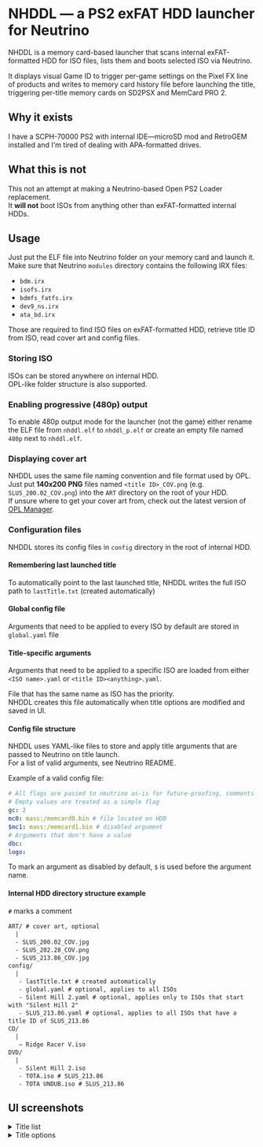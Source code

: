 # NHDDL — a PS2 exFAT HDD launcher for Neutrino

NHDDL is a memory card-based launcher that scans internal exFAT-formatted HDD for ISO files,
lists them and boots selected ISO via Neutrino.

It displays visual Game ID to trigger per-game settings on the Pixel FX line of products and writes to memory card history file before launching the title, triggering per-title memory cards on SD2PSX and MemCard PRO 2.

## Why it exists

I have a SCPH-70000 PS2 with internal IDE—microSD mod and RetroGEM installed and I'm tired of dealing with APA-formatted drives.

## What this is not

This not an attempt at making a Neutrino-based Open PS2 Loader replacement.  
It __will not__ boot ISOs from anything other than exFAT-formatted internal HDDs.

## Usage

Just put the ELF file into Neutrino folder on your memory card and launch it.  
Make sure that Neutrino `modules` directory contains the following IRX files:
- `bdm.irx` 
- `isofs.irx`
- `bdmfs_fatfs.irx`
- `dev9_ns.irx`
- `ata_bd.irx`

Those are required to find ISO files on exFAT-formatted HDD, retrieve title ID from ISO, read cover art and config files.

### Storing ISO

ISOs can be stored anywhere on internal HDD.   
OPL-like folder structure is also supported.

### Enabling progressive (480p) output

To enable 480p output mode for the launcher (not the game) either rename the ELF file from `nhddl.elf` to `nhddl_p.elf` or create an empty file named `480p` next to `nhddl.elf`.

### Displaying cover art

NHDDL uses the same file naming convention and file format used by OPL.  
Just put **140x200 PNG** files named `<title ID>_COV.png` (e.g. `SLUS_200.02_COV.png`) into the `ART` directory on the root of your HDD.  
If unsure where to get your cover art from, check out the latest version of [OPL Manager](https://oplmanager.com).

### Configuration files

NHDDL stores its config files in `config` directory in the root of internal HDD.

#### Remembering last launched title

To automatically point to the last launched title, NHDDL writes the full ISO path to `lastTitle.txt` (created automatically)

#### Global config file

Arguments that need to be applied to every ISO by default are stored in `global.yaml` file

#### Title-specific arguments

Arguments that need to be applied to a specific ISO are loaded from either  
`<ISO name>.yaml` or `<title ID><anything>.yaml`.  

File that has the same name as ISO has the priority.  
NHDDL creates this file automatically when title options are modified and saved in UI.

#### Config file structure

NHDDL uses YAML-like files to store and apply title arguments that are passed to Neutrino on title launch.  
For a list of valid arguments, see Neutrino README.

Example of a valid config file:
```yaml
# All flags are passed to neutrino as-is for future-proofing, comments are ignored
# Empty values are treated as a simple flag
gc: 2
mc0: mass:/memcard0.bin # file located on HDD
$mc1: mass:/memcard1.bin # disabled argument
# Arguments that don't have a value
dbc:
logo:
```

To mark an argument as disabled by default, `$` is used before the argument name.

#### Internal HDD directory structure example

`#` marks a comment

```
ART/ # cover art, optional
  |
  - SLUS_200.02_COV.jpg
  - SLUS_202.28_COV.png
  - SLUS_213.86_COV.jpg
config/
  |
   - lastTitle.txt # created automatically
   - global.yaml # optional, applies to all ISOs
   - Silent Hill 2.yaml # optional, applies only to ISOs that start with "Silent Hill 2"
   - SLUS_213.86.yaml # optional, applies to all ISOs that have a title ID of SLUS_213.86
CD/
  |
   — Ridge Racer V.iso
DVD/
  |
   - Silent Hill 2.iso
   - TOTA.iso # SLUS_213.86
   - TOTA UNDUB.iso # SLUS_213.86
```

## UI screenshots

<details>
    <summary>Title list</summary>
    <img src="img/titles.png">
</details>
<details>
    <summary>Title options</summary>
    <img src="img/options.png">
</details>